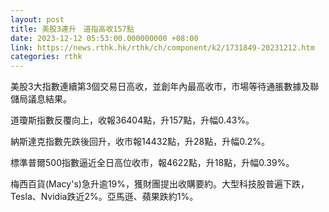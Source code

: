 ```yaml
---
layout: post
title: 美股3連升　道指高收157點
date: 2023-12-12 05:53:00.000000000 +08:00
link: https://news.rthk.hk/rthk/ch/component/k2/1731849-20231212.htm
categories: rthk
---
```


美股3大指數連續第3個交易日高收，並創年內最高收市，市場等待通脹數據及聯儲局議息結果。

道瓊斯指數反覆向上，收報36404點，升157點，升幅0.43%。

納斯達克指數先跌後回升，收市報14432點，升28點，升幅0.2%。

標準普爾500指數逼近全日高位收市，報4622點，升18點，升幅0.39%。

梅西百貨(Macy's)急升逾19%，獲財團提出收購要約。大型科技股普遍下跌，Tesla、Nvidia跌近2%。亞馬遜、蘋果跌約1%。
